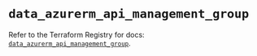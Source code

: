 # `data_azurerm_api_management_group`

Refer to the Terraform Registry for docs: [`data_azurerm_api_management_group`](https://registry.terraform.io/providers/hashicorp/azurerm/4.12.0/docs/data-sources/api_management_group).

